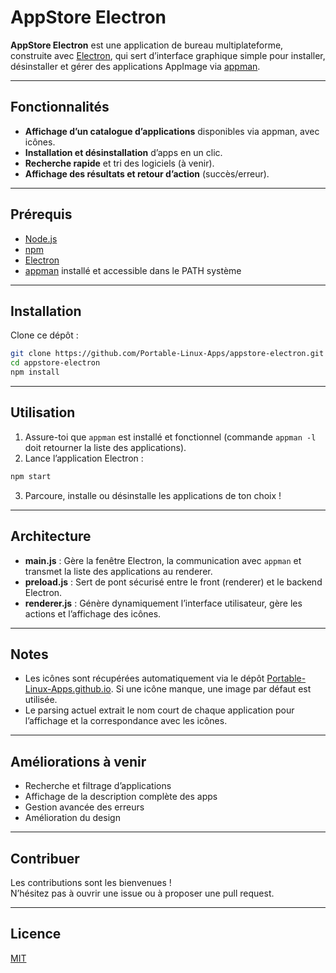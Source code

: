 # AppStore Electron

**AppStore Electron** est une application de bureau multiplateforme, construite avec [Electron](https://www.electronjs.org/), qui sert d’interface graphique simple pour installer, désinstaller et gérer des applications AppImage via [appman](https://github.com/AppImageCommunity/appman).

---

## Fonctionnalités

- **Affichage d’un catalogue d’applications** disponibles via appman, avec icônes.
- **Installation et désinstallation** d’apps en un clic.
- **Recherche rapide** et tri des logiciels (à venir).
- **Affichage des résultats et retour d’action** (succès/erreur).

---

## Prérequis

- [Node.js](https://nodejs.org/)
- [npm](https://www.npmjs.com/)
- [Electron](https://www.electronjs.org/)
- [appman](https://github.com/AppImageCommunity/appman) installé et accessible dans le PATH système

---

## Installation

Clone ce dépôt :

```bash
git clone https://github.com/Portable-Linux-Apps/appstore-electron.git
cd appstore-electron
npm install
```

---

## Utilisation

1. Assure-toi que `appman` est installé et fonctionnel (commande `appman -l` doit retourner la liste des applications).
2. Lance l’application Electron :

```bash
npm start
```

3. Parcoure, installe ou désinstalle les applications de ton choix !

---

## Architecture

- **main.js** : Gère la fenêtre Electron, la communication avec `appman` et transmet la liste des applications au renderer.
- **preload.js** : Sert de pont sécurisé entre le front (renderer) et le backend Electron.
- **renderer.js** : Génère dynamiquement l’interface utilisateur, gère les actions et l’affichage des icônes.

---

## Notes

- Les icônes sont récupérées automatiquement via le dépôt [Portable-Linux-Apps.github.io](https://github.com/Portable-Linux-Apps/Portable-Linux-Apps.github.io/tree/main/icons). Si une icône manque, une image par défaut est utilisée.
- Le parsing actuel extrait le nom court de chaque application pour l’affichage et la correspondance avec les icônes.

---

## Améliorations à venir

- Recherche et filtrage d’applications
- Affichage de la description complète des apps
- Gestion avancée des erreurs
- Amélioration du design

---

## Contribuer

Les contributions sont les bienvenues !  
N’hésitez pas à ouvrir une issue ou à proposer une pull request.

---

## Licence

[MIT](./LICENSE)